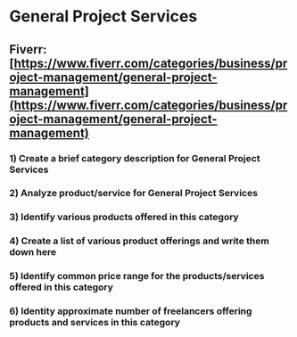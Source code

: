 # General Project Services
## Fiverr: [https://www.fiverr.com/categories/business/project-management/general-project-management](https://www.fiverr.com/categories/business/project-management/general-project-management)
### 1) Create a brief category description for General Project Services
### 2) Analyze product/service for General Project Services
### 3) Identify various products offered in this category
### 4) Create a list of various product offerings and write them down here
### 5) Identify common price range for the products/services offered in this category
### 6) Identity approximate number of freelancers offering products and services in this category
